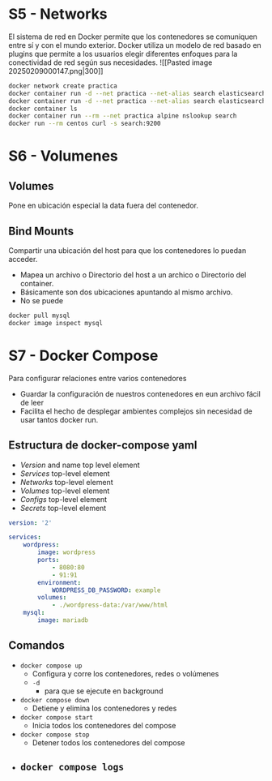 # S5 - Networks
El sistema de red en Docker permite que los contenedores se comuniquen entre sí y con el mundo exterior. Docker utiliza un modelo de red basado en plugins que permite a los usuarios elegir diferentes enfoques para la conectividad de red según sus necesidades.
![[Pasted image 20250209000147.png|300]]
```bash
docker network create practica
docker container run -d --net practica --net-alias search elasticsearch:2
docker container run -d --net practica --net-alias search elasticsearch:2
docker container ls
docker container run --rm --net practica alpine nslookup search
docker run --rm centos curl -s search:9200
```
# S6 - Volumenes

## Volumes
Pone en ubicación especial la data fuera del contenedor.
## Bind Mounts
Compartir una ubicación del host para que los contenedores lo puedan acceder.
- Mapea un archivo o Directorio del host a un archico o Directorio del container.
- Básicamente son dos ubicaciones apuntando al mismo archivo.
- No se puede 

```bash
docker pull mysql
docker image inspect mysql
```

# S7 - Docker Compose
Para configurar relaciones entre varios contenedores
- Guardar la configuración de nuestros contenedores en eun archivo fácil de leer
- Facilita el hecho de desplegar ambientes complejos sin necesidad de usar tantos docker run.
## Estructura de docker-compose yaml
- *Version* and name top level element
- *Services* top-level element
- *Networks* top-level element
- *Volumes* top-level element
- *Configs* top-level element
- *Secrets* top-level element
```yaml
version: '2'

services:
	wordpress:
		image: wordpress
		ports:
			- 8080:80
			- 91:91
		environment:
			WORDPRESS_DB_PASSWORD: example
		volumes:
			- ./wordpress-data:/var/www/html
	mysql:
		image: mariadb
```

## Comandos
- `docker compose up`
	- Configura y corre los contenedores, redes o volúmenes
	- `-d`
		- para que se ejecute en background
- `docker compose down`
	- Detiene y elimina los contenedores y redes
- `docker compose start`
	- Inicia todos los contenedores del compose
- `docker compose stop`
	- Detener todos los contenedores del compose
- `docker compose logs`
	- 